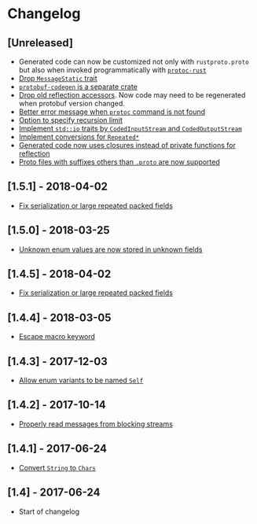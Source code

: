 # Changelog

## [Unreleased]

- Generated code can now be customized not only with `rustproto.proto`
  but also when invoked programmatically with
  [`protoc-rust`](https://github.com/stepancheg/rust-protobuf/blob/b8573bd53cf5a9611598abbf02b71c49e59a8891/protobuf-codegen/src/customize.rs#L9)
- [Drop `MessageStatic` trait](https://github.com/stepancheg/rust-protobuf/issues/214)
- [`protobuf-codegen` is a separate crate](https://github.com/stepancheg/rust-protobuf/pull/261)
- [Drop old reflection
  accessors](https://github.com/stepancheg/rust-protobuf/commit/7a03aee4e67bdd25ae6c403f37386707a0ab5eb9).
  Now code may need to be regenerated when protobuf version changed.
- [Better error message when `protoc` command is not
  found](https://github.com/stepancheg/rust-protobuf/commit/d59eb368deea1d292a161c3f30ff1123a022046d)
- [Option to specify recursion limit](https://github.com/stepancheg/rust-protobuf/pull/248)
- [Implement `std::io` traits by `CodedInputStream` and
  `CodedOutputStream`](https://github.com/stepancheg/rust-protobuf/pull/232)
- [Implement conversions for `Repeated*`](https://github.com/stepancheg/rust-protobuf/pull/236)
- [Generated code now uses closures instead of private functions
  for reflection](https://github.com/stepancheg/rust-protobuf/pull/267)
- [Proto files with suffixes others than `.proto`
  are now supported](https://github.com/stepancheg/rust-protobuf/pull/265)

## [1.5.1] - 2018-04-02
- [Fix serialization or large repeated packed fields](https://github.com/stepancheg/rust-protobuf/issues/281)

## [1.5.0] - 2018-03-25
- [Unknown enum values are now stored in unknown fields](https://github.com/stepancheg/rust-protobuf/pull/276)

## [1.4.5] - 2018-04-02
- [Fix serialization or large repeated packed fields](https://github.com/stepancheg/rust-protobuf/issues/281)

## [1.4.4] - 2018-03-05
- [Escape macro keyword](https://github.com/stepancheg/rust-protobuf/pull/269)

## [1.4.3] - 2017-12-03
- [Allow enum variants to be named `Self`](https://github.com/stepancheg/rust-protobuf/pull/259)

## [1.4.2] - 2017-10-14
- [Properly read messages from blocking streams](https://github.com/stepancheg/rust-protobuf/issues/157)

## [1.4.1] - 2017-06-24
- [Convert `String` to `Chars`](https://github.com/stepancheg/rust-protobuf/pull/225)

## [1.4] - 2017-06-24
- Start of changelog
